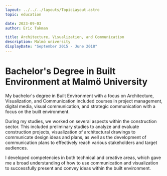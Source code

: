 ```yaml
---
layout: ../../../layouts/TopicLayout.astro
topic: education

date: 2023-09-03
author: Eric Takman

title: Architecture, Visualization, and Communication
description: Malmö university
displayDate: "September 2015 - June 2018"
---
```


# Bachelor's Degree in Built Environment at Malmö University

My bachelor's degree in Built Environment with a focus on Architecture, Visualization, and Communication included courses in project management, digital media, visual communication, and strategic communication with a focus on the built environment.

During my studies, we worked on several aspects within the construction sector. This included preliminary studies to analyze and evaluate construction projects, visualization of architectural drawings to communicate design ideas and plans, as well as the development of communication plans to effectively reach various stakeholders and target audiences.

I developed competencies in both technical and creative areas, which gave me a broad understanding of how to use communication and visualization to successfully present and convey ideas within the built environment.